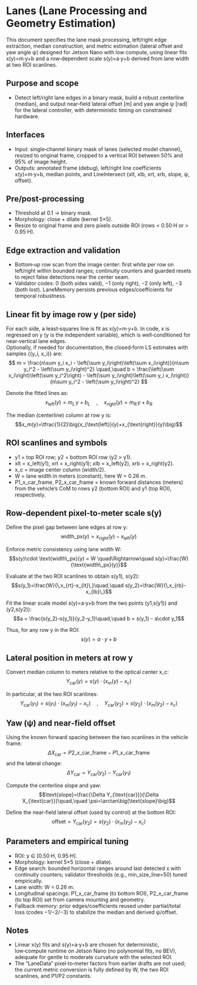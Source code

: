 # Lanes (Lane Processing and Geometry Estimation)

This document specifies the lane mask processing, left/right edge extraction, median construction, and metric estimation (lateral offset and yaw angle ψ) designed for Jetson Nano with low compute, using linear fits x(y)=m·y+b and a row‑dependent scale s(y)=a·y+b derived from lane width at two ROI scanlines.

## Purpose and scope
- Detect left/right lane edges in a binary mask, build a robust centerline (median), and output near‑field lateral offset [m] and yaw angle ψ [rad] for the lateral controller, with deterministic timing on constrained hardware.

## Interfaces
- Input: single‑channel binary mask of lanes (selected model channel), resized to original frame, cropped to a vertical ROI between 50% and 95% of image height.  
- Outputs: annotated frame (debug), left/right line coefficients x(y)=m·y+b, median points, and LineIntersect {xlt, xlb, xrt, xrb, slope, ψ, offset}.

## Pre/post‑processing
- Threshold at 0.1 → binary mask.  
- Morphology: close + dilate (kernel 5×5).  
- Resize to original frame and zero pixels outside ROI (rows < 0.50·H or > 0.95·H).

## Edge extraction and validation
- Bottom‑up row scan from the image center: first white per row on left/right within bounded ranges; continuity counters and guarded resets to reject false detections near the center seam.  
- Validator codes: 0 (both sides valid), −1 (only right), −2 (only left), −3 (both lost). LaneMemory persists previous edges/coefficients for temporal robustness.

## Linear fit by image row y (per side)
For each side, a least‑squares line is fit as x(y)=m·y+b. In code, x is regressed on y (y is the independent variable), which is well‑conditioned for near‑vertical lane edges.  
Optionally, if needed for documentation, the closed‑form LS estimates with samples {(y_i, x_i)} are:
$$
m = \frac{n\sum y_i x_i - \left(\sum y_i\right)\left(\sum x_i\right)}{n\sum y_i^2 - \left(\sum y_i\right)^2}
\quad,\quad
b = \frac{\left(\sum x_i\right)\left(\sum y_i^2\right) - \left(\sum y_i\right)\left(\sum y_i x_i\right)}{n\sum y_i^2 - \left(\sum y_i\right)^2}
$$

Denote the fitted lines as:
$$x_{\text{left}}(y)=m_L\,y+b_L \quad,\quad x_{\text{right}}(y)=m_R\,y+b_R$$

The median (centerline) column at row y is:
$$x_m(y)=\tfrac{1}{2}\big(x_{\text{left}}(y)+x_{\text{right}}(y)\big)$$

## ROI scanlines and symbols
- y1 = top ROI row; y2 = bottom ROI row (y2 > y1).  
- xlt = x_left(y1), xrt = x_right(y1); xlb = x_left(y2), xrb = x_right(y2).  
- x_c = image center column (width/2).  
- W = lane width in meters (constant), here W = 0.26 m.  
- P1_x_car_frame, P2_x_car_frame = known forward distances (meters) from the vehicle’s CoM to rows y2 (bottom ROI) and y1 (top ROI), respectively.

## Row‑dependent pixel‑to‑meter scale s(y)
Define the pixel gap between lane edges at row y:
$$\text{width\_px}(y)=x_{\text{right}}(y)-x_{\text{left}}(y)$$

Enforce metric consistency using lane width W:
$$s(y)\cdot \text{width\_px}(y) = W \quad\Rightarrow\quad s(y)=\frac{W}{\text{width\_px}(y)}$$

Evaluate at the two ROI scanlines to obtain s(y1), s(y2):
$$s(y_1)=\frac{W}{\,x_{rt}-x_{lt}\,}\quad,\quad s(y_2)=\frac{W}{\,x_{rb}-x_{lb}\,}$$

Fit the linear scale model s(y)=a·y+b from the two points (y1,s(y1)) and (y2,s(y2)):
$$a = \frac{s(y_2)-s(y_1)}{y_2-y_1}\quad,\quad b = s(y_1) - a\cdot y_1$$

Thus, for any row y in the ROI:
$$s(y)=a\cdot y + b$$

## Lateral position in meters at row y
Convert median column to meters relative to the optical center x_c:
$$Y_{\text{car}}(y)=s(y)\cdot\big(x_m(y)-x_c\big)$$

In particular, at the two ROI scanlines:
$$Y_{\text{car}}(y_1)=s(y_1)\cdot\big(x_m(y_1)-x_c\big)\quad,\quad
Y_{\text{car}}(y_2)=s(y_2)\cdot\big(x_m(y_2)-x_c\big)$$

## Yaw (ψ) and near‑field offset
Using the known forward spacing between the two scanlines in the vehicle frame:
$$\Delta X_{\text{car}} = P2\_x\_{\text{car\_frame}} - P1\_x\_{\text{car\_frame}}$$
and the lateral change:
$$\Delta Y_{\text{car}} = Y_{\text{car}}(y_2) - Y_{\text{car}}(y_1)$$

Compute the centerline slope and yaw:
$$\text{slope}=\frac{\Delta Y_{\text{car}}}{\Delta X_{\text{car}}}\quad,\quad \psi=\arctan\big(\text{slope}\big)$$

Define the near‑field lateral offset (used by control) at the bottom ROI:
$$\text{offset}=Y_{\text{car}}(y_2)=s(y_2)\cdot\big(x_m(y_2)-x_c\big)$$

## Parameters and empirical tuning
- ROI: y ∈ [0.50·H, 0.95·H].  
- Morphology: kernel 5×5 (close + dilate).  
- Edge search: bounded horizontal ranges around last detected x with continuity counters; validator thresholds (e.g., min_size_line=50) tuned empirically.  
- Lane width: W = 0.26 m.  
- Longitudinal spacings: P1_x_car_frame (to bottom ROI), P2_x_car_frame (to top ROI) set from camera mounting and geometry.  
- Fallback memory: prior edges/coefficients reused under partial/total loss (codes −1/−2/−3) to stabilize the median and derived ψ/offset.

## Notes
- Linear x(y) fits and s(y)=a·y+b are chosen for deterministic, low‑compute runtime on Jetson Nano (no polynomial fits, no BEV), adequate for gentle to moderate curvature with the selected ROI.  
- The “LaneData” pixel‑to‑meter factors from earlier drafts are not used; the current metric conversion is fully defined by W, the two ROI scanlines, and P1/P2 constants.
